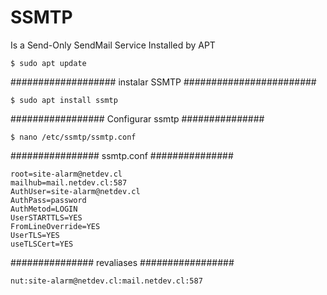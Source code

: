 # SSMTP
Is a Send-Only SendMail Service Installed by APT 

``` 
$ sudo apt update
```

################### instalar SSMTP ########################

``` 
$ sudo apt install ssmtp
```

################# Configurar ssmtp ###############
```
$ nano /etc/ssmtp/ssmtp.conf
```
################ ssmtp.conf  ###############
```
root=site-alarm@netdev.cl
mailhub=mail.netdev.cl:587
AuthUser=site-alarm@netdev.cl
AuthPass=password
AuthMetod=LOGIN
UserSTARTTLS=YES
FromLineOverride=YES
UserTLS=YES
useTLSCert=YES
```
############### revaliases #################
```
nut:site-alarm@netdev.cl:mail.netdev.cl:587
```
